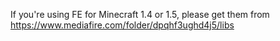 If you're using FE for Minecraft 1.4 or 1.5, please get them from https://www.mediafire.com/folder/dpqhf3ughd4j5/libs
